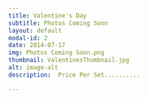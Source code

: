 ```yaml
---
title: Valentine's Day
subtitle: Photos Coming Soon
layout: default
modal-id: 2
date: 2014-07-17
img: Photos Coming Soon.png
thumbnail: ValentinesThumbnail.jpg
alt: image-alt
description:  Price Per Set..........

---
```

